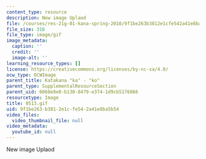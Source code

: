 ```yaml
---
content_type: resource
description: New image Uplaod
file: /courses/res-21g-01-kana-spring-2010/9f1be263b3812e1cfe542a41e8ba5b54_0513.gif
file_size: 316
file_type: image/gif
image_metadata:
  caption: ''
  credit: ''
  image-alt: ''
learning_resource_types: []
license: https://creativecommons.org/licenses/by-nc-sa/4.0/
ocw_type: OCWImage
parent_title: Katakana "ka" - "ko"
parent_type: SupplementalResourceSection
parent_uid: 6068e8e8-b130-8479-e374-1d9cb5176866
resourcetype: Image
title: 0513.gif
uid: 9f1be263-b381-2e1c-fe54-2a41e8ba5b54
video_files:
  video_thumbnail_file: null
video_metadata:
  youtube_id: null
---
```

New image Uplaod
